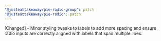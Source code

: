 ```yaml
---
"@justeattakeaway/pie-radio-group": patch
"@justeattakeaway/pie-radio": patch
---
```


[Changed] - Minor styling tweaks to labels to add more spacing and ensure radio inputs are correctly aligned with labels that span multiple lines.
